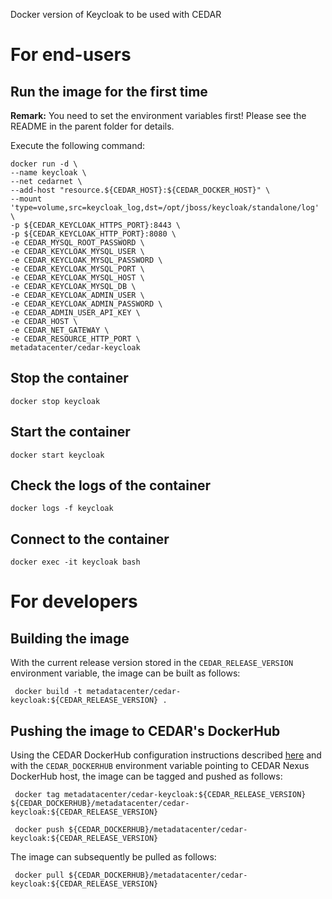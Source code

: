 Docker version of Keycloak to be used with CEDAR

# For end-users

## Run the image for the first time

**Remark:** You need to set the environment variables first! Please see the README in the parent folder for details.

Execute the following command:

````
docker run -d \
--name keycloak \
--net cedarnet \
--add-host "resource.${CEDAR_HOST}:${CEDAR_DOCKER_HOST}" \
--mount 'type=volume,src=keycloak_log,dst=/opt/jboss/keycloak/standalone/log' \
-p ${CEDAR_KEYCLOAK_HTTPS_PORT}:8443 \
-p ${CEDAR_KEYCLOAK_HTTP_PORT}:8080 \
-e CEDAR_MYSQL_ROOT_PASSWORD \
-e CEDAR_KEYCLOAK_MYSQL_USER \
-e CEDAR_KEYCLOAK_MYSQL_PASSWORD \
-e CEDAR_KEYCLOAK_MYSQL_PORT \
-e CEDAR_KEYCLOAK_MYSQL_HOST \
-e CEDAR_KEYCLOAK_MYSQL_DB \
-e CEDAR_KEYCLOAK_ADMIN_USER \
-e CEDAR_KEYCLOAK_ADMIN_PASSWORD \
-e CEDAR_ADMIN_USER_API_KEY \
-e CEDAR_HOST \
-e CEDAR_NET_GATEWAY \
-e CEDAR_RESOURCE_HTTP_PORT \
metadatacenter/cedar-keycloak
````

## Stop the container

    docker stop keycloak

## Start the container

    docker start keycloak

## Check the logs of the container

    docker logs -f keycloak

## Connect to the container

    docker exec -it keycloak bash

# For developers

## Building the image

With the current release version stored in the `CEDAR_RELEASE_VERSION` environment variable, the image can be built as follows:

     docker build -t metadatacenter/cedar-keycloak:${CEDAR_RELEASE_VERSION} .

## Pushing the image to CEDAR's DockerHub

Using the CEDAR DockerHub configuration instructions described [here](https://github.com/metadatacenter/cedar-conf/wiki/Configuring-Docker-to-use-the-CEDAR-Nexus-DockerHub) and with the `CEDAR_DOCKERHUB` environment variable pointing to CEDAR Nexus DockerHub host, the image can be tagged and pushed as follows:

     docker tag metadatacenter/cedar-keycloak:${CEDAR_RELEASE_VERSION} ${CEDAR_DOCKERHUB}/metadatacenter/cedar-keycloak:${CEDAR_RELEASE_VERSION}

     docker push ${CEDAR_DOCKERHUB}/metadatacenter/cedar-keycloak:${CEDAR_RELEASE_VERSION}

The image can subsequently be pulled as follows:

     docker pull ${CEDAR_DOCKERHUB}/metadatacenter/cedar-keycloak:${CEDAR_RELEASE_VERSION}
